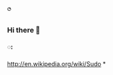 ဇ
### Hi there 👋
 
<!--
**oothetzinoo/oothetzinoo** is a ✨ _special_ ✨ repository because its `README.md` (this file) appears on your GitHub profile.
50000
Here are some ideas to get you started:

- 🔭 I’m currently working on ...
- 🌱 I’m currently learning ...
- 👯 I’m looking to collaborate on ...
- 🤔 I’m looking for help with ...
- 💬 Ask me about ...
- 📫 How to reach me: ...
- 😄 Pronouns: ...
- ⚡ Fun fact: ...
-->း
http://en.wikipedia.org/wiki/Sudo *
